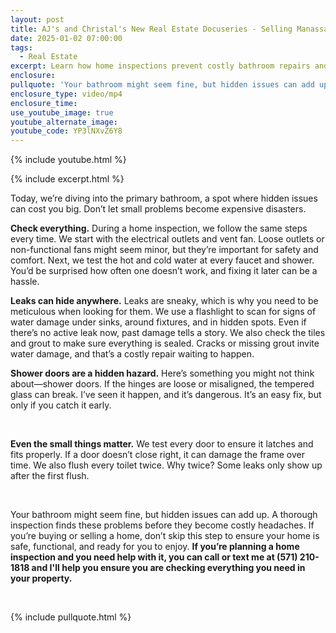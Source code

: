 ```yaml
---
layout: post
title: AJ's and Christal's New Real Estate Docuseries - Selling Manassas - Episode 3
date: 2025-01-02 07:00:00
tags:
  - Real Estate
excerpt: Learn how home inspections prevent costly bathroom repairs and hidden leaks.
enclosure:
pullquote: 'Your bathroom might seem fine, but hidden issues can add up. '
enclosure_type: video/mp4
enclosure_time:
use_youtube_image: true
youtube_alternate_image:
youtube_code: YP3lNXvZ6Y8
---
```

{% include youtube.html %}

{% include excerpt.html %}

Today, we’re diving into the primary bathroom, a spot where hidden issues can cost you big. Don’t let small problems become expensive disasters.

**Check everything.** During a home inspection, we follow the same steps every time. We start with the electrical outlets and vent fan. Loose outlets or non-functional fans might seem minor, but they’re important for safety and comfort. Next, we test the hot and cold water at every faucet and shower. You’d be surprised how often one doesn’t work, and fixing it later can be a hassle.

**Leaks can hide anywhere.** Leaks are sneaky, which is why you need to be meticulous when looking for them. We use a flashlight to scan for signs of water damage under sinks, around fixtures, and in hidden spots. Even if there’s no active leak now, past damage tells a story. We also check the tiles and grout to make sure everything is sealed. Cracks or missing grout invite water damage, and that’s a costly repair waiting to happen.

**Shower doors are a hidden hazard.** Here’s something you might not think about—shower doors. If the hinges are loose or misaligned, the tempered glass can break. I’ve seen it happen, and it’s dangerous. It’s an easy fix, but only if you catch it early.

&nbsp;

**Even the small things matter.** We test every door to ensure it latches and fits properly. If a door doesn’t close right, it can damage the frame over time. We also flush every toilet twice. Why twice? Some leaks only show up after the first flush.

&nbsp;

Your bathroom might seem fine, but hidden issues can add up. A thorough inspection finds these problems before they become costly headaches. If you’re buying or selling a home, don’t skip this step to ensure your home is safe, functional, and ready for you to enjoy. **If you’re planning a home inspection and you need help with it, you can call or text me at (571) 210-1818 and I'll help you ensure you are checking everything you need in your property.**

<br>

{% include pullquote.html %}